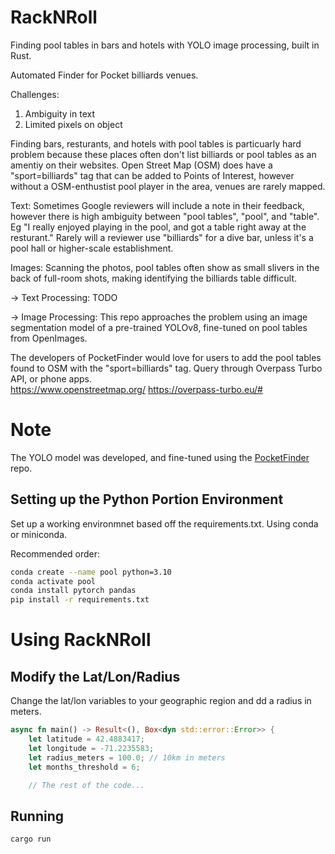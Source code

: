 # RackNRoll
Finding pool tables in bars and hotels with YOLO image processing, built in Rust.

Automated Finder for Pocket billiards venues. 

Challenges: 
1. Ambiguity in text
2. Limited pixels on object

Finding bars, resturants, and hotels with pool tables is particuarly hard problem because these places often don't list billiards or pool tables as an amentiy on their websites. Open Street Map (OSM) does have a "sport=billiards" tag that can be added to Points of Interest, however without a OSM-enthustist pool player in the area, venues are rarely mapped.  

Text: Sometimes Google reviewers will include a note in their feedback, however there is high ambiguity between "pool tables", "pool", and "table". Eg "I really enjoyed playing in the pool, and got a table right away at the resturant." Rarely will a reviewer use "billiards" for a dive bar, unless it's a pool hall or higher-scale establishment.  

Images: Scanning the photos, pool tables often show as small slivers in the back of full-room shots, making identifying the billiards table difficult. 

-> Text Processing: TODO

-> Image Processing: This repo approaches the problem using an image segmentation model of a pre-trained YOLOv8, fine-tuned on pool tables from OpenImages.  

The developers of PocketFinder would love for users to add the pool tables found to OSM with the "sport=billiards" tag. Query through Overpass Turbo API, or phone apps.  
https://www.openstreetmap.org/
https://overpass-turbo.eu/#

# Note
The YOLO model was developed, and fine-tuned using the [PocketFinder](https://github.com/ReadyMouse/PocketFinder) repo. 

## Setting up the Python Portion Environment
Set up a working environmnet based off the requirements.txt. Using conda or miniconda. 

Recommended order: 
```bash
conda create --name pool python=3.10
conda activate pool
conda install pytorch pandas
pip install -r requirements.txt
```

# Using RackNRoll
## Modify the Lat/Lon/Radius 
Change the lat/lon variables to your geographic region and dd a radius in meters. 

``` rust
async fn main() -> Result<(), Box<dyn std::error::Error>> {
    let latitude = 42.4883417;
    let longitude = -71.2235583;
    let radius_meters = 100.0; // 10km in meters
    let months_threshold = 6;

    // The rest of the code...
```

## Running
```bash
cargo run
```